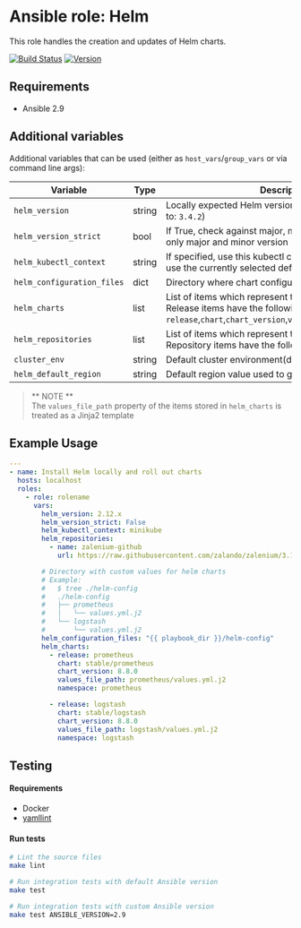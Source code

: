 # Ansible role: Helm

This role handles the creation and updates of Helm charts.

[![Build Status](https://travis-ci.com/Flaconi/ansible-role-helm.svg?branch=master)](https://travis-ci.com/Flaconi/ansible-role-helm)
[![Version](https://img.shields.io/github/tag/Flaconi/ansible-role-helm.svg)](https://github.com/Flaconi/ansible-role-helm/tags)

## Requirements

* Ansible 2.9


## Additional variables

Additional variables that can be used (either as `host_vars`/`group_vars` or via command line args):

| Variable                    | Type   | Description              |
|-----------------------------|--------|--------------------------|
| `helm_version`              | string | Locally expected Helm version (major+minor) (defaults to: `3.4.2`) |
| `helm_version_strict`       | bool   | If True, check against major, minor and patch, otherwise only major and minor version (defaults to: `True`) |
| `helm_kubectl_context`      | string | If specified, use this kubectl context, otherwise it will use the currently selected default context |
| `helm_configuration_files`  | dict   | Directory where chart configuration files is stored |
| `helm_charts`               | list   | List of items which represent the release. <br />Release items have the following fields: `release`,`chart`,`chart_version`,`values_file_path`,`namespace` |
| `helm_repositories`         | list   | List of items which represent the repository. <br />Repository items have the following fields: `name`,`url` |
| `cluster_env`               | string | Default cluster environment(defaults to playground) |
| `helm_default_region`       | string | Default region value used to gather vpc facts |

> ** NOTE **
> <br />The `values_file_path` property of the items stored in `helm_charts` is treated as a Jinja2 template

## Example Usage

```yml
---
- name: Install Helm locally and roll out charts
  hosts: localhost
  roles:
    - role: rolename
      vars:
        helm_version: 2.12.x
        helm_version_strict: False
        helm_kubectl_context: minikube
        helm_repositories:
          - name: zalenium-github
            url: https://raw.githubusercontent.com/zalando/zalenium/3.141.59u/charts/zalenium

        # Directory with custom values for helm charts
        # Example:
        #   $ tree ./helm-config
        #   ./helm-config
        #   ├── prometheus
        #   │   └── values.yml.j2
        #   └── logstash
        #       └── values.yml.j2
        helm_configuration_files: "{{ playbook_dir }}/helm-config"
        helm_charts:
          - release: prometheus
            chart: stable/prometheus
            chart_version: 8.8.0
            values_file_path: prometheus/values.yml.j2
            namespace: prometheus

          - release: logstash
            chart: stable/logstash
            chart_version: 8.8.0
            values_file_path: logstash/values.yml.j2
            namespace: logstash
```

## Testing

#### Requirements

* Docker
* [yamllint](https://github.com/adrienverge/yamllint)

#### Run tests

```bash
# Lint the source files
make lint

# Run integration tests with default Ansible version
make test

# Run integration tests with custom Ansible version
make test ANSIBLE_VERSION=2.9
```

